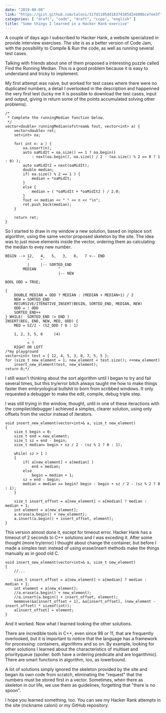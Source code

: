```yaml
---
date: "2019-08-08"
link: "https://gist.github.com/Caloni/31fd1105dd18374105d2eb00bce7ee3f"
categories: [ "draft", "code", "draft", "ccpp", "english" ]
title: "Some things I learned in a Hacker Rank exercise"
---
```

A couple of days ago I subscribed to Hacker Hank, a website specialized in provide interview exercises. The site is as a better version of Code Jam, with the possibility to Compile & Run the code, as well as running several test cases.

Talking with friends about one of them proposed a interesting puzzle called Find the Running Median. This is a good problem because it is easy to understand and tricky to implement.

My first attempt was naive, but worked for test cases where there were no duplicated numbers, a detail I overlooked in the description and happenned the very first test (lucky me it is possible to download the test cases, input and output, giving in return some of the points accumulated solving other problems).

    /*
     * Complete the runningMedian function below.
     */
    vector<double> runningMedian(ofstream& fout, vector<int> a) {
        vector<double> ret;
        set<int> oa;
    
        for( int n: a ) {
            oa.insert(n);
            auto oaMidIt = oa.size() == 1 ? oa.begin()
                : next(oa.begin(), oa.size() / 2 - (oa.size() % 2 == 0 ? 1 : 0) );
            auto oaMidIt2 = next(oaMidIt);
            double median;
            if( oa.size() % 2 == 1 ) {
                median = *oaMidIt;
            }
            else {
                median = ( *oaMidIt + *oaMidIt2 ) / 2.0;
            }
            fout << median << " " << n << "\n";
            ret.push_back(median);
        }
    
        return ret;
    }

So I started to draw in my window a new solution, based on inplace sort algorithm, using the same vector proposed skeleton by the site. The idea was to just move elements inside the vector, ordering them as calculating the median to evey new number.

    BEGIN --> 12,   4,   5,   3,   8,   7 <-- END
              ^     ^
              |     |-- SORTED_END
            MEDIAN          ^
                            |-- NEW
    
    BOOL ODD = TRUE;
    
    {
        DOUBLE MEDIAN = ODD ? MEDIAN : (MEDIAN + MEDIAN+1) / 2
        NEW = SORTED_END
        RECURSIVE/ITERATIVE_INSERT(BEGIN, SORTED_END, MEDIAN, NEW)
        ODD = ! ODD
        SORTED_END++
    } WHILE(  SORTED_END != END )
    INSERT(BEG, END, NEW, MED, ODD) {
        MED = SZ/2 - (SZ_ODD ? 0 : 1)
    
        1, 2, 3, 5, 6     (4)
              -
              < ?
        RIGHT OR LEFT
    /*my playground
    vector<int> test = { 12, 4, 5, 3, 8, 7, 5, 5 };
    for (size_t new_element = 1; new_element < test.size(); ++new_element)
    	insert_new_element(test, new_element);
    return 0;*/

I still wasn't thinking about the sort algorithm until I began to try and fail several times, but this try/error bitch always taught me how to make things faster then embryological bullshit to born from scribbed windows. It only requested a debugger to make the edit, compile, debug triple step.

I was still trying in the window, thought, until in one of these iteractions with the compiler/debugger I achieved a simples, clearer solution, using only offsets from the vector instead of iterators.

    void insert_new_element(vector<int>& a, size_t new_element)
    {
    	size_t begin = 0;
    	size_t end = new_element;
    	size_t sz = end - begin;
        size_t median= begin + sz / 2 - (sz % 2 ? 0 : 1);
    
        while( sz > 1 ) 
        {
            if( a[new_element] < a[median] ) 
    			end = median;
            else
    			begin = median + 1;
    		sz = end - begin;
    		median = median == begin? begin : begin + sz / 2 - (sz % 2 ? 0 : 1);
        }
    
    	size_t insert_offset = a[new_element] < a[median] ? median : median + 1;
    	int element = a[new_element];
    	a.erase(a.begin() + new_element);
    	a.insert(a.begin() + insert_offset, element);
    }

This version almost done it, except for timeout error. Hacker Hank has a timeout of 2 seconds to C++ solutions and I was exceding it. After some thought (more try/error) I thought about change the container, but before I made a simples test: instead of using erase/insert methods make the things manually as in good old C.

    void insert_new_element(vector<int>& a, size_t new_element)
    {
        //...
    
    	size_t insert_offset = a[new_element] < a[median] ? median : median + 1;
    	int element = a[new_element];
        //a.erase(a.begin() + new_element);
        //a.insert(a.begin() + insert_offset, element);
    	memmove(&a[insert_offset + 1], &a[insert_offset], (new_element - insert_offset) * sizeof(int));
    	a[insert_offset] = element;
    }

And it worked. Now what I learned looking the other solutions.

There are incredible tools in C++, even since 98 or 11, that are frequently overlooked, but it is important to notice that the language has a framework for processing: containers, algorithms and so on. By example, looking for other solutions I learned about the characteristics of multiset and priorityqueue (spoiler: both have a ordering predicate and are logarithmic). There are smart functions in algorithm, too, as lowerbound.

A lot of solutions simply ignored the skeleton provided by the site and began its own code from scratch, eliminating the "request" that the numbers must be stored first in a vector. Sometimes, when there as skeleton in our life, we use them as guidelines, forgetting that "there is no spoon".

I hope you learned something, too. You can see my Hacker Rank attempts in the site (nickname caloni) or my GitHub repository.
